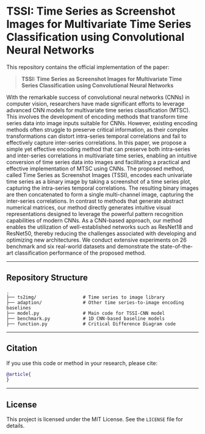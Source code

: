 # TSSI: Time Series as Screenshot Images for Multivariate Time Series Classification using Convolutional Neural Networks

This repository contains the official implementation of the paper:
> **TSSI: Time Series as Screenshot Images for Multivariate Time Series Classification using Convolutional Neural Networks**

With the remarkable success of convolutional neural networks (CNNs) in computer vision, researchers have made significant efforts to leverage advanced CNN models for multivariate time series classification (MTSC). This involves the development of encoding methods that transform time series data into image inputs suitable for CNNs. However, existing encoding methods often struggle to preserve critical information, as their complex transformations can distort intra-series temporal correlations and fail to effectively capture inter-series correlations. In this paper, we propose a simple yet effective encoding method that can preserve both intra-series and inter-series correlations in multivariate time series, enabling an intuitive conversion of time series data into images and facilitating a practical and effective implementation of MTSC using CNNs. The proposed method, called Time Series as Screenshot Images (TSSI), encodes each univariate time series as a binary image by taking a screenshot of a time series plot, capturing the intra-series temporal correlations. The resulting binary images are then concatenated to form a single multi-channel image, capturing the inter-series correlations. In contrast to methods that generate abstract numerical matrices, our method directly generates intuitive visual representations designed to leverage the powerful pattern recognition capabilities of modern CNNs. As a CNN-based approach, our method enables the utilization of well-established networks such as ResNet18 and ResNet50, thereby reducing the challenges associated with developing and optimizing new architectures. We conduct extensive experiments on 26 benchmark and six real-world datasets and demonstrate the state-of-the-art classification performance of the proposed method. 

---

## Repository Structure

```
.
├── ts2img/                 # Time series to image library
├── adaption/               # Other time series-to-image encoding baselines
├── model.py                # Main code for TSSI-CNN model
├── benchmark.py            # 1D CNN-based baseline models
├── function.py             # Critical Difference Diagram code
```

---

## Citation

If you use this code or method in your research, please cite:

```bibtex
@article{
}
```

---

## License

This project is licensed under the MIT License. See the `LICENSE` file for details.